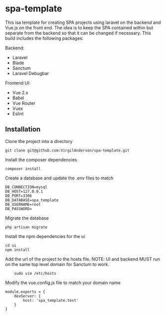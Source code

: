 # spa-template

This isa template for creating SPA projects using laravel on the backend and Vue.js on the front end. The idea is to keep the SPA contained within but separate from the backend so that it can be changed if necessary. This build includes the following packages:

Backend:

-   Laravel
-   Blade
-   Sanctum
-   Laravel Debugbar

Frontend UI:

-   Vue 2.x
-   Babel
-   Vue Router
-   Vuex
-   Eslint

## Installation

Clone the project into a directory

```
git clone git@github.com:VirgilAnderson/spa-template.git
```

Install the composer dependencies

```
composer install
```

Create a database and update the .env files to match

```
DB_CONNECTION=mysql
DB_HOST=127.0.0.1
DB_PORT=3306
DB_DATABASE=spa_template
DB_USERNAME=root
DB_PASSWORD=
```

Migrate the database

```
php artisan migrate
```

Install the npm dependencies for the ui

```
cd ui
npm install
```

Add the url of the project to the hosts file. NOTE: UI and backend MUST run on the same top level domain for Sanctum to work.

```
    sudo vim /etc/hosts
```

Modify the vue.config.js file to match your domain name

```
module.exports = {
    devServer: {
        host: 'spa_template.test'
    }
}
```
